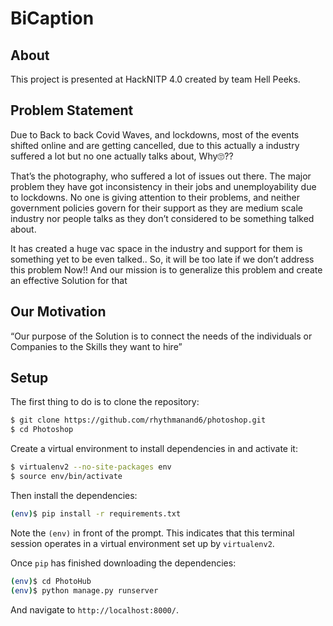 # BiCaption 

## About
This project is presented at HackNITP 4.0 created by team Hell Peeks.


## Problem Statement
Due to Back to back Covid Waves, and lockdowns, most of the events shifted online and are getting cancelled, due to this actually a industry suffered a lot but no one actually talks about, Why🙄??

That’s the photography, who suffered a lot of issues out there. The major problem they have got inconsistency in their jobs and unemployability due to lockdowns. No one is giving attention to their problems, and neither government policies govern for their support as they are medium scale industry nor people talks as they don’t considered to be something talked about. 

It has created a huge vac space in the industry and support for them is something yet to be even talked..
So, it will be too late if we don’t address this problem Now!!
And our mission is to generalize this problem and create an effective Solution for that 


## Our Motivation
“Our purpose of the Solution is to connect the needs of the individuals or Companies to
the Skills they want to hire”







## Setup

The first thing to do is to clone the repository:

```sh
$ git clone https://github.com/rhythmanand6/photoshop.git
$ cd Photoshop
```

Create a virtual environment to install dependencies in and activate it:

```sh
$ virtualenv2 --no-site-packages env
$ source env/bin/activate
```

Then install the dependencies:

```sh
(env)$ pip install -r requirements.txt
```
Note the `(env)` in front of the prompt. This indicates that this terminal
session operates in a virtual environment set up by `virtualenv2`.

Once `pip` has finished downloading the dependencies:
```sh
(env)$ cd PhotoHub
(env)$ python manage.py runserver
```
And navigate to `http://localhost:8000/`.



